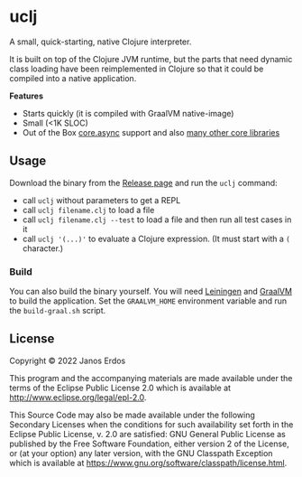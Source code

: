 # uclj

A small, quick-starting, native Clojure interpreter.

It is built on top of the Clojure JVM runtime, but the parts that need dynamic class loading have been reimplemented in Clojure so that it could be compiled into a native application.

**Features**

- Starts quickly (it is compiled with GraalVM native-image)
- Small (<1K SLOC)
- Out of the Box [core.async](https://github.com/clojure/core.async) support and also [many other core libraries](https://github.com/erdos/uclj/blob/master/src/uclj/core.clj#L10)

## Usage

Download the binary from the [Release page](https://github.com/erdos/uclj/releases) and run the `uclj` command:
- call `uclj` without parameters to get a REPL
- call `uclj filename.clj` to load a file
- call `uclj filename.clj --test` to load a file and then run all test cases in it
- call `uclj '(...)'` to evaluate a Clojure expression. (It must start with a `(` character.)

### Build

You can also build the binary yourself. You will need [Leiningen](https://leiningen.org/) and [GraalVM](https://www.graalvm.org/downloads/) to build the application. Set the `GRAALVM_HOME` environment variable and run the `build-graal.sh` script.

## License

Copyright © 2022 Janos Erdos

This program and the accompanying materials are made available under the
terms of the Eclipse Public License 2.0 which is available at
http://www.eclipse.org/legal/epl-2.0.

This Source Code may also be made available under the following Secondary
Licenses when the conditions for such availability set forth in the Eclipse
Public License, v. 2.0 are satisfied: GNU General Public License as published by
the Free Software Foundation, either version 2 of the License, or (at your
option) any later version, with the GNU Classpath Exception which is available
at https://www.gnu.org/software/classpath/license.html.
